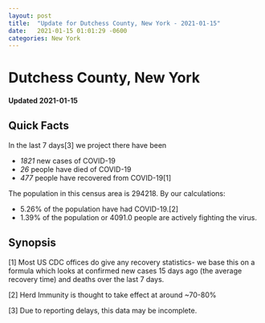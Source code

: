 ```yaml
---
layout: post
title:  "Update for Dutchess County, New York - 2021-01-15"
date:   2021-01-15 01:01:29 -0600
categories: New York
---
```


# Dutchess County, New York
#### Updated 2021-01-15

## Quick Facts

In the last 7 days[3] we project there have been
- *1821* new cases of COVID-19
- *26* people have died of COVID-19
- *477* people have recovered from COVID-19[1]

The population in this census area is 294218. By our calculations:
- 5.26% of the population have had COVID-19.[2]
- 1.39% of the population or 4091.0 people are actively fighting the virus.

## Synopsis




[1] Most US CDC offices do give any recovery statistics- we base this on a formula which looks at confirmed new cases
15 days ago (the average recovery time) and deaths over the last 7 days.

[2] Herd Immunity is thought to take effect at around ~70-80%

[3] Due to reporting delays, this data may be incomplete.
 
    